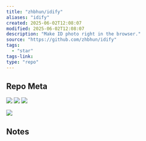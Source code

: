 ```yaml
---
title: "zhbhun/idify"
aliases: "idify"
created: 2025-06-02T12:08:07
modified: 2025-06-02T12:08:07
description: "Make ID photo right in the browser."
source: "https://github.com/zhbhun/idify"
tags:
  - "star"
tags-link:
type: "repo"
---
```

## Repo Meta

![](https://img.shields.io/github/stars/zhbhun/idify?style=for-the-badge&label=stars) ![](https://img.shields.io/github/repo-size/zhbhun/idify?style=for-the-badge&label=size) ![](https://img.shields.io/github/created-at/zhbhun/idify?style=for-the-badge&label=since)

[![](https://github-readme-stats.vercel.app/api/pin/?username=zhbhun&repo=idify&bg_color=00000000)](https://github.com/zhbhun/idify)

## Notes

